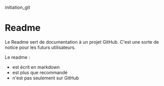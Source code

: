 initiation_git

# Readme

Le Readme sert de documentation à un projet GitHub. C'est une sorte de notice pour les futurs utilisateurs.

Le readme :  
- est écrit en markdown
- est plus que recommandé
- n'est pas seulement sur GitHub